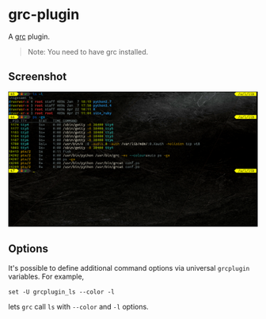 # grc-plugin

A [grc][grc] plugin.
> Note: You need to have grc installed.

## Screenshot

![screenshot][screenshot]

## Options

It's possible to define additional command options via universal `grcplugin` variables.
For example,
```
set -U grcplugin_ls --color -l
```
lets `grc` call `ls` with `--color` and `-l` options.

[grc]: http://kassiopeia.juls.savba.sk/~garabik/software/grc.html
[screenshot]: https://raw.githubusercontent.com/tannhuber/media/master/grc-plugin.png
